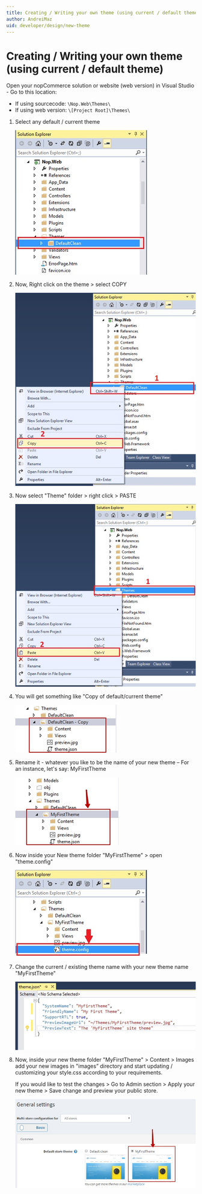 ```yaml
---
title: Creating / Writing your own theme (using current / default theme)
author: AndreiMaz
uid: developer/design/new-theme
---
```

# Creating / Writing your own theme (using current / default theme)

Open your nopCommerce solution or website (web version) in Visual Studio - Go to this location:

* If using sourcecode: `\Nop.Web\Themes\`
* If using web version: `\[Project Root]\Themes\`

1. Select any default / current theme

    ![step-1](_static/new-theme/new-theme-step-1.jpg)

1. Now, Right click on the theme > select COPY

    ![step-2](_static/new-theme/new-theme-step-2.jpg)

1. Now select "Theme" folder > right click > PASTE

    ![step-3](_static/new-theme/new-theme-step-3.jpg)

1. You will get something like "Copy of default/current theme"

    ![step-4](_static/new-theme/new-theme-step-4.jpg)

1. Rename it - whatever you like to be the name of your new theme – For an instance, let's say: MyFirstTheme

    ![step-5](_static/new-theme/new-theme-step-5.jpg)

1. Now inside your New theme folder "MyFirstTheme" > open "theme.config"

    ![step-6](_static/new-theme/new-theme-step-6.jpg)

1. Change the current / existing theme name with your new theme name "MyFirstTheme"

    ![step-7](_static/new-theme/new-theme-step-7.jpg)

1. Now, inside your new theme folder "MyFirstTheme" > Content > Images add your new images in "images” directory and start updating / customizing your style.css according to your requirements.

    If you would like to test the changes > Go to Admin section > Apply your new theme > Save change and preview your public store.

    ![step-8](_static/new-theme/new-theme-step-8.jpg)
